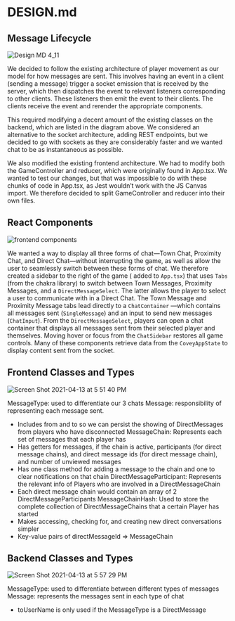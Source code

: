 # DESIGN.md

## Message Lifecycle

![Design MD  4_11](https://user-images.githubusercontent.com/49101279/114626535-dbf65400-9c81-11eb-8d7a-816930fb9227.jpg)

We decided to follow the existing architecture of player movement as our model for how messages are sent. This involves having an event in a client (sending a message) trigger a socket emission that is received by the server, which then dispatches the event to relevant listeners corresponding to other clients. These listeners then emit the event to their clients. The clients receive the event and rerender the appropriate components.

This required modifying a decent amount of the existing classes on the backend, which are listed in the diagram above. We considered an alternative to the socket architecture, adding REST endpoints, but we decided to go with sockets as they are considerably faster and we wanted chat to be as instantaneous as possible.

We also modified the existing frontend architecture. We had to modify both the GameController and reducer, which were originally found in App.tsx. We wanted to test our changes, but that was impossible to do with these chunks of code in App.tsx, as Jest wouldn’t work with the JS Canvas import. We therefore decided to split GameController and reducer into their own files.

## React Components

![frontend components](https://user-images.githubusercontent.com/49101279/114627334-18767f80-9c83-11eb-9833-41ad6de040af.png)

We wanted a way to display all three forms of chat—Town Chat, Proximity Chat, and Direct Chat—without interrupting the game, as well as allow the user to seamlessly switch between these forms of chat. We therefore created a sidebar to the right of the game ( added to `App.tsx`) that uses `Tabs` (from the chakra library) to switch between Town Messages, Proximity Messages, and a `DirectMessageSelect`. The latter allows the player to select a user to communicate with in a Direct Chat. The Town Message and Proximity Message tabs lead directly to a `ChatContainer` —which contains all messages sent (`SingleMessage`) and an input to send new messages (`ChatInput`). From the `DirectMessageSelect`, players can open a chat container that displays all messages sent from their selected player and themselves. Moving hover or focus from the `ChatSidebar` restores all game controls. Many of these components retrieve data from the `CoveyAppState` to display content sent from the socket.

## Frontend Classes and Types

![Screen Shot 2021-04-13 at 5 51 40 PM](https://user-images.githubusercontent.com/49101279/114625882-e82de180-9c80-11eb-934d-aae549708931.png)

MessageType: used to differentiate our 3 chats
Message: responsibility of representing each message sent.

- Includes from and to so we can persist the showing of DirectMessages from players who have disconnected
  MessageChain: Represents each set of messages that each player has
- Has getters for messages, if the chain is active, participants (for direct message chains), and direct message ids (for direct message chain), and number of unviewed messages
- Has one class method for adding a message to the chain and one to clear notifications on that chain
  DirectMessageParticipant: Represents the relevant info of Players who are involved in a DirectMessageChain
- Each direct message chain would contain an array of 2 DirectMessageParticipants
  MessageChainHash: Used to store the complete collection of DirectMessageChains that a certain Player has started
- Makes accessing, checking for, and creating new direct conversations simpler
- Key-value pairs of directMessageId => MessageChain

## Backend Classes and Types

![Screen Shot 2021-04-13 at 5 57 29 PM](https://user-images.githubusercontent.com/49101279/114626449-b9fcd180-9c81-11eb-98a8-6fd5d539a9e7.png)

MessageType: used to differentiate between different types of messages
Message: represents the messages sent in each type of chat

- toUserName is only used if the MessageType is a DirectMessage
